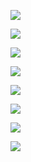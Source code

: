 ![](https://github.com/sojin0706/happyhouse/blob/main/documents/%ED%81%B4%EB%9E%98%EC%8A%A4%EB%8B%A4%EC%9D%B4%EC%96%B4%EA%B7%B8%EB%9E%A8/Classdiagram_Main.png?raw=true)

![](https://github.com/sojin0706/happyhouse/blob/main/documents/%ED%81%B4%EB%9E%98%EC%8A%A4%EB%8B%A4%EC%9D%B4%EC%96%B4%EA%B7%B8%EB%9E%A8/Classdiagram_Notice.png?raw=true)

![](https://github.com/sojin0706/happyhouse/blob/main/documents/%ED%81%B4%EB%9E%98%EC%8A%A4%EB%8B%A4%EC%9D%B4%EC%96%B4%EA%B7%B8%EB%9E%A8/Classdiagram_Deal.png?raw=true)

![](https://github.com/sojin0706/happyhouse/blob/main/documents/%ED%81%B4%EB%9E%98%EC%8A%A4%EB%8B%A4%EC%9D%B4%EC%96%B4%EA%B7%B8%EB%9E%A8/Classdiagram_Comment.png?raw=true)





![](https://github.com/sojin0706/happyhouse/blob/main/documents/%ED%81%B4%EB%9E%98%EC%8A%A4%EB%8B%A4%EC%9D%B4%EC%96%B4%EA%B7%B8%EB%9E%A8/Classdiagram_user.png?raw=true)



![](https://github.com/sojin0706/happyhouse/blob/main/documents/%ED%81%B4%EB%9E%98%EC%8A%A4%EB%8B%A4%EC%9D%B4%EC%96%B4%EA%B7%B8%EB%9E%A8/Classdiagram_Recommand.png?raw=true)





![](https://github.com/sojin0706/happyhouse/blob/main/documents/%ED%81%B4%EB%9E%98%EC%8A%A4%EB%8B%A4%EC%9D%B4%EC%96%B4%EA%B7%B8%EB%9E%A8/Classdiagram_Bookmark.png?raw=true)

![](https://github.com/sojin0706/happyhouse/blob/main/documents/%ED%81%B4%EB%9E%98%EC%8A%A4%EB%8B%A4%EC%9D%B4%EC%96%B4%EA%B7%B8%EB%9E%A8/Classdiagram_Conv_Cafe.png?raw=true)



